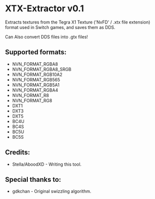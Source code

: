 # XTX-Extractor v0.1
Extracts textures from the Tegra X1 Texture ('NvFD' / .xtx file extension) format used in Switch games, and saves them as DDS.  
  
Can Also convert DDS files into .gtx files!  

## Supported formats:
* NVN_FORMAT_RGBA8
* NVN_FORMAT_RGBA8_SRGB
* NVN_FORMAT_RGB10A2
* NVN_FORMAT_RGB565
* NVN_FORMAT_RGB5A1
* NVN_FORMAT_RGBA4
* NVN_FORMAT_R8
* NVN_FORMAT_RG8
* DXT1
* DXT3
* DXT5
* BC4U
* BC4S
* BC5U
* BC5S

## Credits:
* Stella/AboodXD - Writing this tool.

## Special thanks to:
* gdkchan - Original swizzling algorithm.